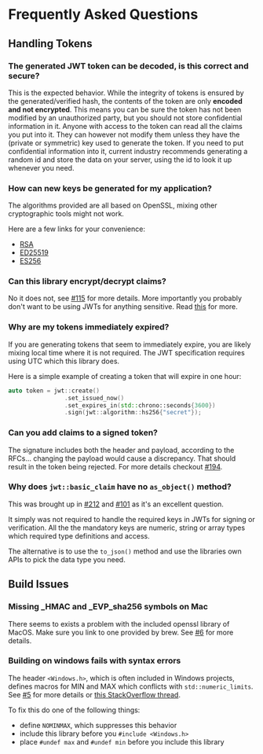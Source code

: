 # Frequently Asked Questions

## Handling Tokens

### The generated JWT token can be decoded, is this correct and secure?

This is the expected behavior. While the integrity of tokens is ensured by the generated/verified hash,
the contents of the token are only **encoded and not encrypted**. This means you can be sure the token
has not been modified by an unauthorized party, but you should not store confidential information in it.
Anyone with access to the token can read all the claims you put into it. They can however not modify
them unless they have the (private or symmetric) key used to generate the token. If you need to put
confidential information into it, current industry recommends generating a random id and store the data on your
server, using the id to look it up whenever you need.

### How can new keys be generated for my application?

The algorithms provided are all based on OpenSSL, mixing other
cryptographic tools might not work.

Here are a few links for your convenience:

- [RSA](https://stackoverflow.com/a/44474607)
- [ED25519](https://stackoverflow.com/a/73118582)
- [ES256](https://github.com/Thalhammer/jwt-cpp/blob/68309438cf30679d6581d6cfbfeea0c028d9ed04/example/es256k.cpp#L5)

### Can this library encrypt/decrypt claims?

No it does not, see [#115](https://github.com/Thalhammer/jwt-cpp/issues/115) for more details.
More importantly you probably don't want to be using JWTs for anything sensitive. Read [this](https://stackoverflow.com/a/43497242/8480874)
for more.

### Why are my tokens immediately expired?

If you are generating tokens that seem to immediately expire, you are likely mixing local time where it is not required. The JWT specification
requires using UTC which this library does.

Here is a simple example of creating a token that will expire in one hour:

```cpp
auto token = jwt::create()
                .set_issued_now()
                .set_expires_in(std::chrono::seconds{3600})
                .sign(jwt::algorithm::hs256{"secret"});
```

### Can you add claims to a signed token?

The signature includes both the header and payload, according to the RFCs... changing the payload would cause a discrepancy. That should result in the token being rejected. For more details checkout [#194](https://github.com/Thalhammer/jwt-cpp/issues/194).

### Why does `jwt::basic_claim` have no `as_object()` method?

This was brought up in [#212](https://github.com/Thalhammer/jwt-cpp/issues/212#issuecomment-1054344192) and
[#101](https://github.com/Thalhammer/jwt-cpp/issues/101) as it's an excellent question.

It simply was not required to handle the required keys in JWTs for signing or verification. All the the mandatory keys are numeric, string or array types which required type definitions and access.

The alternative is to use the `to_json()` method and use the libraries own APIs to pick the data type you need.

## Build Issues

### Missing \_HMAC and \_EVP_sha256 symbols on Mac

There seems to exists a problem with the included openssl library of MacOS. Make sure you link to one provided by brew. See [#6](https://github.com/Thalhammer/jwt-cpp/issues/6) for more details.

### Building on windows fails with syntax errors

The header `<Windows.h>`, which is often included in Windows projects, defines macros for MIN and MAX which conflicts
with `std::numeric_limits`. See [#5](https://github.com/Thalhammer/jwt-cpp/issues/5) for more details or [this StackOverflow thread](https://stackoverflow.com/questions/13416418/define-nominmax-using-stdmin-max).

To fix this do one of the following things:

- define `NOMINMAX`, which suppresses this behavior
- include this library before you `#include <Windows.h>`
- place `#undef max` and `#undef min` before you include this library

